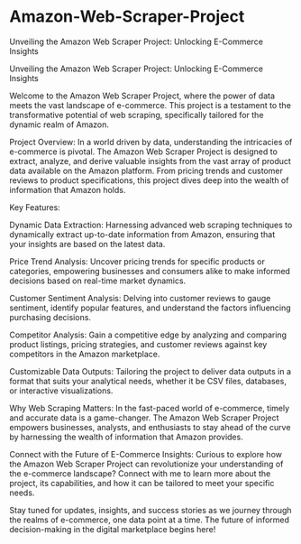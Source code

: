 # Amazon-Web-Scraper-Project
Unveiling the Amazon Web Scraper Project: Unlocking E-Commerce Insights

Unveiling the Amazon Web Scraper Project: Unlocking E-Commerce Insights

Welcome to the Amazon Web Scraper Project, where the power of data meets the vast landscape of e-commerce. This project is a testament to the transformative potential of web scraping, specifically tailored for the dynamic realm of Amazon.

Project Overview:
In a world driven by data, understanding the intricacies of e-commerce is pivotal. The Amazon Web Scraper Project is designed to extract, analyze, and derive valuable insights from the vast array of product data available on the Amazon platform. From pricing trends and customer reviews to product specifications, this project dives deep into the wealth of information that Amazon holds.

Key Features:

Dynamic Data Extraction: Harnessing advanced web scraping techniques to dynamically extract up-to-date information from Amazon, ensuring that your insights are based on the latest data.

Price Trend Analysis: Uncover pricing trends for specific products or categories, empowering businesses and consumers alike to make informed decisions based on real-time market dynamics.

Customer Sentiment Analysis: Delving into customer reviews to gauge sentiment, identify popular features, and understand the factors influencing purchasing decisions.

Competitor Analysis: Gain a competitive edge by analyzing and comparing product listings, pricing strategies, and customer reviews against key competitors in the Amazon marketplace.

Customizable Data Outputs: Tailoring the project to deliver data outputs in a format that suits your analytical needs, whether it be CSV files, databases, or interactive visualizations.

Why Web Scraping Matters:
In the fast-paced world of e-commerce, timely and accurate data is a game-changer. The Amazon Web Scraper Project empowers businesses, analysts, and enthusiasts to stay ahead of the curve by harnessing the wealth of information that Amazon provides.

Connect with the Future of E-Commerce Insights:
Curious to explore how the Amazon Web Scraper Project can revolutionize your understanding of the e-commerce landscape? Connect with me to learn more about the project, its capabilities, and how it can be tailored to meet your specific needs.

Stay tuned for updates, insights, and success stories as we journey through the realms of e-commerce, one data point at a time. The future of informed decision-making in the digital marketplace begins here!
